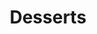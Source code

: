 ---
title: "Desserts"
layout: category
permalink: /categories/desserts/
taxonomy: Desserts
show_excerpts: false
entries_layout: grid
---
